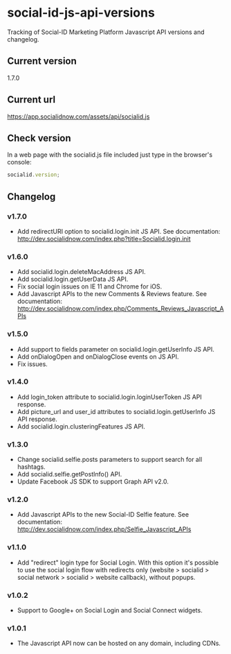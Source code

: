 # social-id-js-api-versions

Tracking of Social-ID Marketing Platform Javascript API versions and changelog.

## Current version

  1.7.0

## Current url

  https://app.socialidnow.com/assets/api/socialid.js

## Check version

In a web page with the socialid.js file included just type in the browser's console:

```javascript
socialid.version;
```

## Changelog

### v1.7.0

* Add redirectURI option to socialid.login.init JS API. See documentation: http://dev.socialidnow.com/index.php?title=Socialid.login.init

### v1.6.0

* Add socialid.login.deleteMacAddress JS API.
* Add socialid.login.getUserData JS API.
* Fix social login issues on IE 11 and Chrome for iOS.
* Add Javascript APIs to the new Comments & Reviews feature. See documentation: http://dev.socialidnow.com/index.php/Comments_Reviews_Javascript_APIs

### v1.5.0

* Add support to fields parameter on socialid.login.getUserInfo JS API.
* Add onDialogOpen and onDialogClose events on JS API.
* Fix issues.

### v1.4.0

* Add login_token attribute to socialid.login.loginUserToken JS API response.
* Add picture_url and user_id attributes to socialid.login.getUserInfo JS API response.
* Add socialid.login.clusteringFeatures JS API.

### v1.3.0

* Change socialid.selfie.posts parameters to support search for all hashtags.
* Add socialid.selfie.getPostInfo() API.
* Update Facebook JS SDK to support Graph API v2.0.

### v1.2.0

* Add Javascript APIs to the new Social-ID Selfie feature. See documentation: http://dev.socialidnow.com/index.php/Selfie_Javascript_APIs

### v1.1.0

* Add "redirect" login type for Social Login. With this option it's possible to use the social login flow with redirects only (website > socialid > social network > socialid > website callback), without popups.

### v1.0.2

* Support to Google+ on Social Login and Social Connect widgets.

### v1.0.1

* The Javascript API now can be hosted on any domain, including CDNs.
